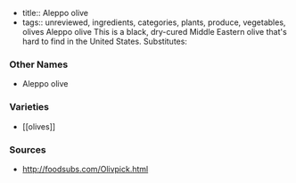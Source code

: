 - title:: Aleppo olive
- tags:: unreviewed, ingredients, categories, plants, produce, vegetables, olives
Aleppo olive This is a black, dry-cured Middle Eastern olive that's hard to find in the United States. Substitutes:

### Other Names

* Aleppo olive

### Varieties

* [[olives]]

### Sources
* http://foodsubs.com/Olivpick.html
